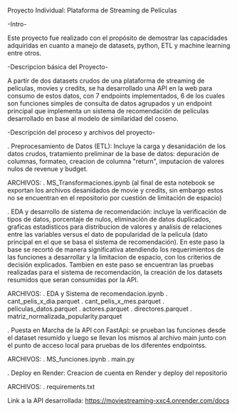 Proyecto Individual: Plataforma de Streaming de Películas

-Intro- 

Este proyecto fue realizado con el propósito de demostrar las capacidades adquiridas en cuanto a manejo de datasets, python, ETL y machine learning entre otros.

-Descripcion básica del Proyecto- 

A partir de dos datasets crudos de una plataforma de streaming de películas, movies y credits, se ha desarrollado una API en la web para consumo de estos datos, con 7 endpoints implementados, 6 de los cuales son funciones simples de consulta de datos agrupados y un endpoint principal que implementa un sistema de recomendación de películas desarrollado en base al modelo de similaridad del coseno.

-Descripción del proceso y archivos del proyecto-

. Preprocesamiento de Datos (ETL): Incluye la carga y desanidación de los datos crudos, tratamiento preliminar de la base de datos: depuración de columnas, formateo, creacion de columna "return", imputacion de valores nulos de revenue y budget.

ARCHIVOS: . MS_Transformaciones.ipynb (al final de esta notebook se exportan los archivos desanidados de movie y credits, sin embargo estos no se encuentran en el repositorio por cuestión de limitación de espacio)

. EDA y desarrollo de sistema de recomendación: incluye la verificación de tipos de datos, porcentaje de nulos, eliminación de datos duplicados, graficas estadisticos para distribucion de valores y analisis de relaciones entre las variables versus el dato de popularidad de la pelicula (dato principal en el que se basa el sistema de recomendación). En este paso la base se recortó de manera significativa atendiendo los requerimientos de las funciones a desarrollar y la limitacion de espacio, con los criterios de decisión explicados. Tambien en este paso se encuentran las pruebas realizadas para el sistema de recomendación, la creación de los datasets resumidos que seran consumidas por la API.

ARCHIVOS: . EDA y Sistema de recomendacion.ipynb . cant_pelis_x_dia.parquet . cant_pelis_x_mes.parquet . peliculas_datos.parquet . actores.parquet . directores.parquet . matriz_normalizada_popularity.parquet

. Puesta en Marcha de la API con FastApi: se prueban las funciones desde el dataset resumido y luego se llevan los mismos al archivo main junto con el punto de acceso local para pruebas de los diferentes endpointss.

ARCHIVOS: . MS_funciones.ipynb . main.py

. Deploy en Render: Creacion de cuenta en Render y deploy del repositorio

ARCHIVOS: . requirements.txt

Link a la API desarrollada: https://moviestreaming-xxc4.onrender.com/docs

